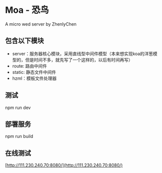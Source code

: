 # Moa - 恐鸟
A micro wed server by ZhenlyChen
## 包含以下模块
- server：服务器核心模块，采用直线型中间件模型（本来想实现koa的洋葱模型的，但是时间不多，就先写了一个这样的，以后有时间再写）
- route: 路由中间件
- static: 静态文件中间件
- hzml：模板文件处理器

## 测试

npm run dev

## 部署服务

npm run build

## 在线测试

[http://111.230.240.70:8080/](http://111.230.240.70:8080/)

